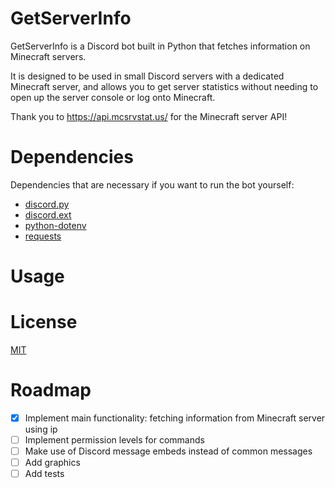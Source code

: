 # GetServerInfo
GetServerInfo is a Discord bot built in Python that fetches information on Minecraft servers.

It is designed to be used in small Discord servers with a dedicated Minecraft server, and allows you to get server statistics without needing to open up the server console or log onto Minecraft.

Thank you to https://api.mcsrvstat.us/ for the Minecraft server API!

# Dependencies
Dependencies that are necessary if you want to run the bot yourself:
- [discord.py](https://discordpy.readthedocs.io/en/stable/)
- [discord.ext](https://discordpy.readthedocs.io/en/stable/ext/commands/index.html)
- [python-dotenv](https://pypi.org/project/python-dotenv/)
- [requests](https://docs.python-requests.org/en/master/)

# Usage

# License
[MIT](https://choosealicense.com/licenses/mit/)

# Roadmap
- [x] Implement main functionality: fetching information from Minecraft server using ip
- [ ] Implement permission levels for commands
- [ ] Make use of Discord message embeds instead of common messages
- [ ] Add graphics
- [ ] Add tests